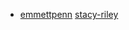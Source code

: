 <!-- Please use Markdown to create a link to your Github profile using either your name or github user name as the text, and place your name alphabetically on this page. -->
* [emmettpenn](https://github.com/chingu-voyages/v47-tier1-team-04/pull/35)
[stacy-riley](https://github.com/stacy-riley)